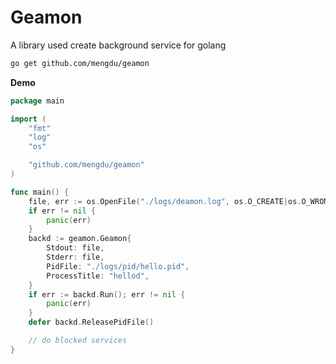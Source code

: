 # Geamon

A library used create background service for golang

```sh
go get github.com/mengdu/geamon
```

**Demo**

```go
package main

import (
	"fmt"
	"log"
	"os"

	"github.com/mengdu/geamon"
)

func main() {
	file, err := os.OpenFile("./logs/deamon.log", os.O_CREATE|os.O_WRONLY|os.O_APPEND, 0666)
	if err != nil {
		panic(err)
	}
	backd := geamon.Geamon{
		Stdout: file,
		Stderr: file,
		PidFile: "./logs/pid/hello.pid",
		ProcessTitle: "hellod",
	}
	if err := backd.Run(); err != nil {
		panic(err)
	}
	defer backd.ReleasePidFile()

	// do blocked services
}
```
